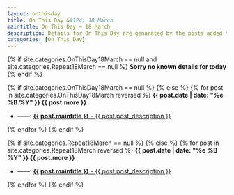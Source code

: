 ```yaml
---
layout: onthisday
title: On This Day &#124; 18 March
maintitle: On This Day — 18 March
description: Details for On This Day are genarated by the posts added to the website so the content is subject to changes/updates over time.
categories: [On This Day]
---
```


{% if site.categories.OnThisDay18March == null and site.categories.Repeat18March == null %}
<strong>Sorry no known details for today</strong>
{% endif %}

{% if site.categories.OnThisDay18March == null %}
{% else %}
{% for post in site.categories.OnThisDay18March reversed %}
<strong>{{ post.date | date: "%e %B %Y" }} {{ post.more }}</strong>
<ul>
<li> ——: <a href="{{ post.url }}"><strong>{{ post.maintitle }}</strong> - {{ post.post_description }}</a></li>
</ul>
{% endfor %}
{% endif %}

{% if site.categories.Repeat18March == null %}
{% else %}
{% for post in site.categories.Repeat18March reversed %}
<strong>{{ post.date | date: "%e %B %Y" }} {{ post.more }}</strong>
<ul>
<li> ——: <a href="{{ post.url }}"><strong>{{ post.maintitle }}</strong> - {{ post.post_description }}</a></li>
</ul>
{% endfor %}
{% endif %}
